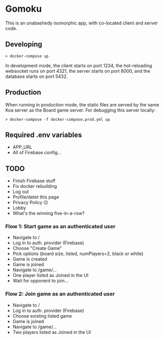 # Gomoku

This is an unabashedy isomorphic app, with co-located client and server code.

## Developing

```
> docker-compose up
```

In development mode, the client starts on port 1234, the hot-reloading websocket runs on port 4321, the server starts on port 8000, and the database starts on port 5432.

## Production

When running in production mode, the static files are served by the same Koa server as the Board game server. For debugging this server locally:

```
> docker-compose -f docker-compose.prod.yml up
```

## Required .env variables

- APP_URL
- All of Firebase config...

## TODO

- Finish Firebase stuff
- Fix docker rebuilding
- Log out
- Profile/delet this page
- Privacy Policy ☹️
- Lobby
- What's the winning five-in-a-row?

### Flow 1: Start game as an authenticated user

- Navigate to /
- Log in to auth. provider (Firebase)
- Choose "Create Game"
- Pick options (board size, listed, numPlayers=2, black or white)
- Game is created
- Game is joined
- Navigate to /game/...
- One player listed as Joined in the UI
- Wait for opponent to join...

### Flow 2: Join game as an authenticated user

- Navigate to /
- Log in to auth. provider (Firebase)
- Choose existing listed game
- Game is joined
- Navigate to /game/...
- Two players listed as Joined in the UI
